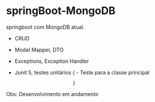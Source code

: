 # springBoot-MongoDB

springboot com MongoDB atual.

- CRUD 
- Model Mapper, DTO
- Exceptions, Exception Handler
- Junit 5, testes unitários {
                              - Teste para a classe principal

                            }





 Obs: Desenvolvimento em andamento



